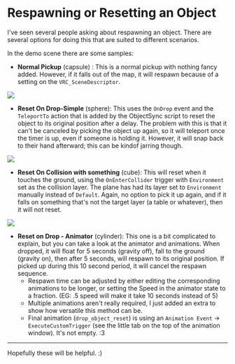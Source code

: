 # Respawning or Resetting an Object
I've seen several people asking about respawning an object. There are several options for doing this that are suited to different scenarios.

In the demo scene there are some samples:

* **Normal Pickup** (capsule) : This is a normal pickup with nothing fancy added.  However, if it falls out of the map, it will respawn because of a setting on the `VRC_SceneDescriptor`.

![](https://i.imgur.com/qkaaFQH.png)
* **Reset On Drop-Simple** (sphere): This uses the `OnDrop` event and the `TeleportTo` action that is added by the ObjectSync script to reset the object to its original position after a delay.  The problem with this is that it can't be canceled by picking the object up again, so it will teleport once the timer is up, even if someone is holding it.  However, it will snap back to their hand afterward; this can be kindof jarring though.

![](https://i.imgur.com/aJDbOMu.png)

* **Reset On Collision with something** (cube): This will reset when it touches the ground, using the `OnEnterCollider` trigger with `Environment` set as the collision layer.  The plane has had its layer set to `Environment` manually instead of `Default`.  Again, no option to pick it up again, and if it falls on something that's not the target layer (a table or whatever), then it will not reset.

![](https://i.imgur.com/JDrdNAx.png)

* **Reset on Drop - Animator** (cylinder):  This one is a bit complicated to explain, but you can take a look at the animator and animations. When dropped, it will float for 5 seconds (gravity off), fall to the ground (gravity on), then after 5 seconds, will respawn to its original position.  If picked up during this 10 second period, it will cancel the respawn sequence.
  * Respawn time can be adjusted by either editing the corresponding animations to be longer, or setting the Speed in the animator state to a fraction. (EG: .5 speed will make it take 10 seconds instead of 5)
  * Multiple animations aren't really required, I just added an extra to show how versatile this method can be.
  * Final animation (`drop_object_reset`) is using an `Animation Event` -> `ExecuteCustomTrigger` (see the little tab on the top of the animation window).  It's not empty. :3

---

Hopefully these will be helpful. :)
